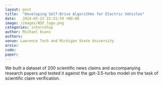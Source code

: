 ```yaml
---
layout: post
title:  "Developing Self-Drive Algorithms for Electric Vehicles"
date:   2024-05-22 22:21:59 +00:00
image: /images/NSF_logo.png
categories: internship
author: Michael Evans
authors:
venue: Lawrence Tech and Michigan State University
arxiv:
code:
paper:
---
```

We built a dataset of 200 scientific news claims and accompanying research papers and tested it against the gpt-3.5-turbo model on the task of scientific claim verification.
